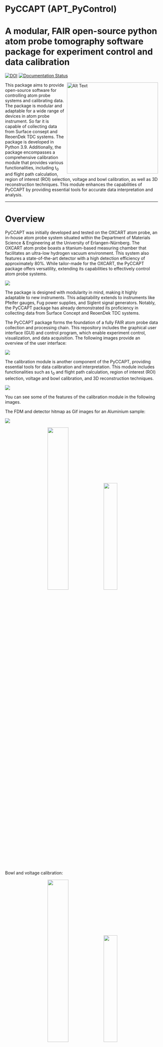 # PyCCAPT (APT_PyControl)

# A modular, FAIR open-source python atom probe tomography software package for experiment control and data calibration

[![DOI](https://zenodo.org/badge/DOI/10.5281/zenodo.10210507.svg)](https://doi.org/10.5281/zenodo.10210507)
[![Documentation Status](https://readthedocs.org/projects/pyccapt/badge/?version=latest)](https://pyccapt.readthedocs.io/en/latest/?badge=latest)
<!--[![coverage report](https://gitlab.com/jesseds/apav/badges/master/coverage.svg)](https://gitlab.com/jesseds/apav/commits/master)
[![pipeline status](https://gitlab.com/jesseds/apav/badges/master/pipeline.svg)](https://gitlab.com/jesseds/apav/-/commits/master)-->

<img align="right" src="https://github.com/mmonajem/pyccapt/blob/main/pyccapt/files/logo2.png" alt="Alt Text" width="300" height="300">

This package aims to provide open-source software for controlling atom probe systems and calibrating data.
The package is modular and adaptable for a wide range of devices in atom probe instrument. So far it is
capable of collecting data from Surface consept and ReoenDek TDC systems. The package is developed in Python 3.9.
Additionally, the package encompasses a comprehensive calibration module that provides various functionalities,
including t<sub>0</sub> and flight path calculation, region of interest (ROI) selection, voltage and bowl calibration,
as well as
3D reconstruction techniques.
This module enhances the capabilities of PyCCAPT by providing essential tools for accurate data interpretation and
analysis.

----------

# Overview

PyCCAPT was initially developed and tested on the OXCART atom probe, an in-house atom probe system situated
within the Department of Materials Science & Engineering at the University of Erlangen-Nürnberg. The OXCART atom probe boasts a titanium-based measuring chamber that facilitates an ultra-low hydrogen 
vacuum environment. This system also features a state-of-the-art detector with a high detection
efficiency of approximately 80%. While tailor-made for the OXCART, the PyCCAPT package offers versatility, extending its
capabilities to effectively control atom probe systems.

![](https://github.com/mmonajem/pyccapt/blob/main/pyccapt/files/oxcart.jpg)

The package is designed with modularity in mind, making it highly adaptable to new instruments. This
adaptability extends to instruments like Pfeifer gauges, Fug power supplies, and Siglent signal generators. Notably, the
PyCCAPT package has already demonstrated its proficiency in collecting data from Surface Concept and ReoenDek TDC
systems.

The PyCCAPT package forms the foundation of a fully FAIR atom probe data collection and processing chain. This
repository includes the graphical user interface (GUI) and control program, which enable experiment control,
visualization, and data acquisition. The following images provide an overview of the user interface:

![](https://github.com/mmonajem/pyccapt/blob/develop/pyccapt/files/main_gui.png)

The calibration module is another component of the PyCCAPT, providing essential tools for data calibration and
interpretation. This module includes functionalities such as t<sub>0</sub> and flight path calculation, region of
interest (ROI) selection, voltage and bowl calibration, and 3D reconstruction techniques. 

![](https://github.com/mmonajem/pyccapt/blob/develop/pyccapt/files/visualization.gif)

You can see some of the features of the calibration module in the following images.

The FDM and detector hitmap as Gif images for an Aluminium sample:

![](https://github.com/mmonajem/pyccapt/blob/develop/pyccapt/files/hist.png)

<div align="center">
  <img width = "37%" src="https://github.com/mmonajem/pyccapt/blob/develop/pyccapt/files/readme_images/fdm.png">
  <img width = "30%" src="https://github.com/mmonajem/pyccapt/blob/develop/pyccapt/files/readme_images/detector.gif">
</div>

Bowl and voltage calibration:

<div align="center">
  <img width = "37%" src="https://github.com/mmonajem/pyccapt/blob/develop/pyccapt/files/readme_images/vol_corr.png">
  <img width = "30%" src="https://github.com/mmonajem/pyccapt/blob/develop/pyccapt/files/readme_images/bowl_corr">
</div>


A ranged mass spectrum for a Nimonic® 90 sample:

<div align="center">
  <img width = "90%" src="https://github.com/mmonajem/pyccapt/blob/develop/pyccapt/files/readme_images/mc.png">
</div>


Html link below can be used to show a 3d reconstruction of Nimonic® 90 sample: [Nimonic® 3D reconstruction](https://rawcdn.githack.com/mmonajem/pyccapt/52835bc47735ef12bffcf7e18ce90b556b07d12f/pyccapt/files/readme_images/3d_o.html)

The 3d reconstruction of Nimonic® 90 and precipitates can be seen in the following Gifs:

<div align="center">
  <img width = "40%" src="https://github.com/mmonajem/pyccapt/blob/develop/pyccapt/files/readme_images/roto.gif">
<img width = "40%" src="https://github.com/mmonajem/pyccapt/blob/develop/pyccapt/files/readme_images/iso.gif">
</div>


 ---------------------

# Directory structure
```
pyccapt/
├── pyccapt/
│   ├── __init__.py
│   ├── config.json   
│   ├── calibration/
│   │   ├── __init__.py
│   │   └── module_folders   
│   ├── control/
│   │   ├── __init__.py
│   │   └── module_folders
│   └── files/
├── docs/
├── setup.py
├── README.md
├── CONTRIBUTION.md
├── MANIFEST.in
├── Licence
└── tox.ini
└── tests/
    ├── __init__.py
    ├── data/
    └── tests
```
 ---------------------

# Installation

1. Create a virtual environment using Anaconda:

   ```bash
   conda create -n apt_env python=3.9
    ```

2. Activate the virtual environment:

   ```bash
   conda activate apt_env
   ```

3. Clone or download this repository, unzip it, and in the project directory run:

   ```bash
   pip install -e .
   ```

After installation, you can run the control GUI by entering the following command in the console:

   ```bash
   pyccapt
   ```

or if the above command does not work, you can run the following command:

   ```bash
   python -m pyccapt.control
   ```


To start the tutorial, please follow these steps:

1- Open your terminal.

2- Navigate to the project folder using the cd command.

3- Once you're inside the project folder, go to the tutorial folder by running the following command:

   ```bash
   Jupyter lab
   ```

--------------

# Documentation

The latest documentation is available on
[ReadTheDocs](https://pyccapt.readthedocs.io/en/latest/?#) page. It provides feature descriptions, tutorials, and
valuable information.


---------------------
# Using PyCCAPT

For control part of the package you can follow the steps
on [documentation](https://pyccapt.readthedocs.io/en/latest/configuration.html).

For calibration, review the [tutorial](https://pyccapt.readthedocs.io/en/latest/tutorials.html) to understand package
features.

To test the code on Google colab, you can use the following links:
[data processing](https://colab.research.google.com/github/mmonajem/pyccapt/blob/develop/pyccapt/calibration/tutorials/colab/data_processing.ipynb) and 
[data visualization](https://colab.research.google.com/github/mmonajem/pyccapt/blob/develop/pyccapt/calibration/tutorials/colab/visualization.ipynb)

---------------------
# Data structure

For checking the data structure of the control module you can check [here](pyccapt/control/DATA_STRUCTURE.md). For the 
calibration module, you can check [here](pyccapt/calibration/DATA_STRUCTURE.md).

---------------------
# Test data

For start using the calibration package, you can use the test data (pure Aluminium) provided in the following link. The
link contains the raw dataset that is collected from the OXCART atom probe from a pure Aluminium sample. It also
contains
the output file from the calibration module, which contains the calibrated data as well as the reconstructed data. The
link also contain the range file (HDF5) that is calculated by the calibration module.

[![DOI](https://zenodo.org/badge/DOI/10.5281/zenodo.10131887.svg)](https://doi.org/10.5281/zenodo.10131887)

------------------
# Bug reports

Report bugs, issues, ask for help, or provide feedback on
the [Github section](https://github.com/mmonajem/pyccapt/issues).

Qestions/comments:
  - Mehrpad Monajem, mehrpad.monajem@fau.de

-----------

# Citing

-----------

# Contributing

Contributions to PyCCAPT are always welcome, and they are greatly appreciated! Our contribution
policy can be found [here](CONTRIBUTING.md).

------------

# License

This project is licensed under the GNU General Public License v3.0. See
the [LICENSE](LICENSE) file for details.
